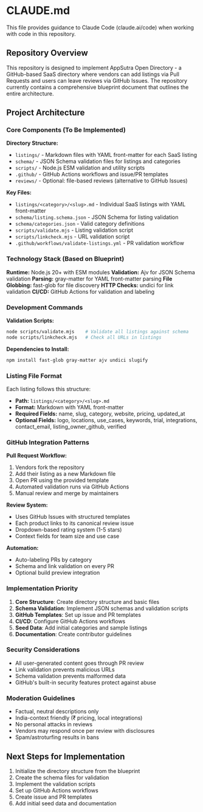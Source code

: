 # CLAUDE.md

This file provides guidance to Claude Code (claude.ai/code) when working with code in this repository.

## Repository Overview

This repository is designed to implement AppSutra Open Directory - a GitHub-based SaaS directory where vendors can add listings via Pull Requests and users can leave reviews via GitHub Issues. The repository currently contains a comprehensive blueprint document that outlines the entire architecture.

## Project Architecture

### Core Components (To Be Implemented)

**Directory Structure:**
- `listings/` - Markdown files with YAML front-matter for each SaaS listing
- `schema/` - JSON Schema validation files for listings and categories
- `scripts/` - Node.js ESM validation and utility scripts
- `.github/` - GitHub Actions workflows and issue/PR templates
- `reviews/` - Optional: file-based reviews (alternative to GitHub Issues)

**Key Files:**
- `listings/<category>/<slug>.md` - Individual SaaS listings with YAML front-matter
- `schema/listing.schema.json` - JSON Schema for listing validation
- `schema/categories.json` - Valid category definitions
- `scripts/validate.mjs` - Listing validation script
- `scripts/linkcheck.mjs` - URL validation script
- `.github/workflows/validate-listings.yml` - PR validation workflow

### Technology Stack (Based on Blueprint)

**Runtime:** Node.js 20+ with ESM modules
**Validation:** Ajv for JSON Schema validation
**Parsing:** gray-matter for YAML front-matter parsing
**File Globbing:** fast-glob for file discovery
**HTTP Checks:** undici for link validation
**CI/CD:** GitHub Actions for validation and labeling

### Development Commands

**Validation Scripts:**
```bash
node scripts/validate.mjs    # Validate all listings against schema
node scripts/linkcheck.mjs   # Check all URLs in listings
```

**Dependencies to Install:**
```bash
npm install fast-glob gray-matter ajv undici slugify
```

### Listing File Format

Each listing follows this structure:
- **Path:** `listings/<category>/<slug>.md`
- **Format:** Markdown with YAML front-matter
- **Required Fields:** name, slug, category, website, pricing, updated_at
- **Optional Fields:** logo, locations, use_cases, keywords, trial, integrations, contact_email, listing_owner_github, verified

### GitHub Integration Patterns

**Pull Request Workflow:**
1. Vendors fork the repository
2. Add their listing as a new Markdown file
3. Open PR using the provided template
4. Automated validation runs via GitHub Actions
5. Manual review and merge by maintainers

**Review System:**
- Uses GitHub Issues with structured templates
- Each product links to its canonical review issue
- Dropdown-based rating system (1-5 stars)
- Context fields for team size and use case

**Automation:**
- Auto-labeling PRs by category
- Schema and link validation on every PR
- Optional build preview integration

### Implementation Priority

1. **Core Structure**: Create directory structure and basic files
2. **Schema Validation**: Implement JSON schemas and validation scripts
3. **GitHub Templates**: Set up issue and PR templates
4. **CI/CD**: Configure GitHub Actions workflows
5. **Seed Data**: Add initial categories and sample listings
6. **Documentation**: Create contributor guidelines

### Security Considerations

- All user-generated content goes through PR review
- Link validation prevents malicious URLs
- Schema validation prevents malformed data
- GitHub's built-in security features protect against abuse

### Moderation Guidelines

- Factual, neutral descriptions only
- India-context friendly (₹ pricing, local integrations)
- No personal attacks in reviews
- Vendors may respond once per review with disclosures
- Spam/astroturfing results in bans

## Next Steps for Implementation

1. Initialize the directory structure from the blueprint
2. Create the schema files for validation
3. Implement the validation scripts
4. Set up GitHub Actions workflows
5. Create issue and PR templates
6. Add initial seed data and documentation